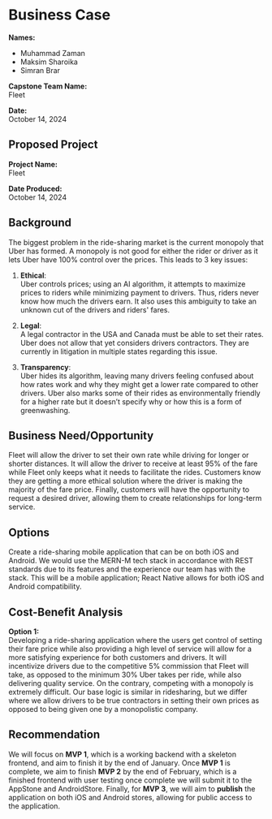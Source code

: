 # Business Case

**Names:**
- Muhammad Zaman
- Maksim Sharoika
- Simran Brar

**Capstone Team Name:**  
Fleet

**Date:**  
October 14, 2024

## Proposed Project
**Project Name:**  
Fleet

**Date Produced:**  
October 14, 2024

## Background
The biggest problem in the ride-sharing market is the current monopoly that Uber has formed. A monopoly is not good for either the rider or driver as it lets Uber have 100% control over the prices. This leads to 3 key issues:

1. **Ethical**:  
   Uber controls prices; using an AI algorithm, it attempts to maximize prices to riders while minimizing payment to drivers. Thus, riders never know how much the drivers earn. It also uses this ambiguity to take an unknown cut of the drivers and riders' fares.

2. **Legal**:  
   A legal contractor in the USA and Canada must be able to set their rates. Uber does not allow that yet considers drivers contractors. They are currently in litigation in multiple states regarding this issue.

3. **Transparency**:  
   Uber hides its algorithm, leaving many drivers feeling confused about how rates work and why they might get a lower rate compared to other drivers. Uber also marks some of their rides as environmentally friendly for a higher rate but it doesn’t specify why or how this is a form of greenwashing.

## Business Need/Opportunity
Fleet will allow the driver to set their own rate while driving for longer or shorter distances. It will allow the driver to receive at least 95% of the fare while Fleet only keeps what it needs to facilitate the rides. Customers know they are getting a more ethical solution where the driver is making the majority of the fare price. Finally, customers will have the opportunity to request a desired driver, allowing them to create relationships for long-term service.

## Options
Create a ride-sharing mobile application that can be on both iOS and Android. We would use the MERN-M tech stack in accordance with REST standards due to its features and the experience our team has with the stack. This will be a mobile application; React Native allows for both iOS and Android compatibility.

## Cost-Benefit Analysis
**Option 1:**  
Developing a ride-sharing application where the users get control of setting their fare price while also providing a high level of service will allow for a more satisfying experience for both customers and drivers. It will incentivize drivers due to the competitive 5% commission that Fleet will take, as opposed to the minimum 30% Uber takes per ride, while also delivering quality service. On the contrary, competing with a monopoly is extremely difficult. Our base logic is similar in ridesharing, but we differ where we allow drivers to be true contractors in setting their own prices as opposed to being given one by a monopolistic company.

## Recommendation
We will focus on **MVP 1**, which is a working backend with a skeleton frontend, and aim to finish it by the end of January. Once **MVP 1** is complete, we aim to finish **MVP 2** by the end of February, which is a finished frontend with user testing once complete we will submit it to the AppStone and AndroidStore. Finally, for **MVP 3**, we will aim to **publish** the application on both iOS and Android stores, allowing for public access to the application.
